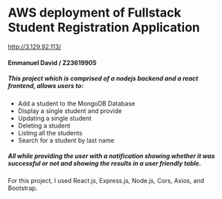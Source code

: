 # AWS deployment of Fullstack Student Registration Application

http://3.129.92.113/

#### Emmanuel David / Z23619905

##### This project which is comprised of a nodejs backend and a react frontend, allows users to:

* Add a student to the MongoDB Database
* Display a single student and provide
* Updating a single student
* Deleting a student
* Listing all the students
* Search for a student by last name

##### All while providing the user with a notification showing whether it was successful or not and showing the results in a user friendly table.

For this project, I used React.js, Express.js, Node.js, Cors, Axios, and Bootstrap.
